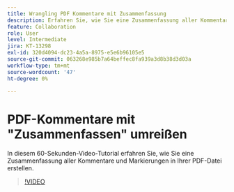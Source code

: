 ```yaml
---
title: Wrangling PDF Kommentare mit Zusammenfassung
description: Erfahren Sie, wie Sie eine Zusammenfassung aller Kommentare und Markierungen in Ihrer PDF-Datei erstellen.
feature: Collaboration
role: User
level: Intermediate
jira: KT-13298
exl-id: 320d4094-dc23-4a5a-8975-e5e6b96105e5
source-git-commit: 063268e985b7a64beffec8fa939a3d8b38d3d03a
workflow-type: tm+mt
source-wordcount: '47'
ht-degree: 0%

---
```


# PDF-Kommentare mit &quot;Zusammenfassen&quot; umreißen

In diesem 60-Sekunden-Video-Tutorial erfahren Sie, wie Sie eine Zusammenfassung aller Kommentare und Markierungen in Ihrer PDF-Datei erstellen.

>[!VIDEO](https://video.tv.adobe.com/v/3436976?quality=12&learn=on&hidetitle=true&captions=ger)
